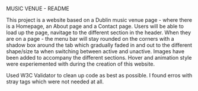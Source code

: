 MUSIC VENUE - README

This project is a website based on a Dublin music venue page - where there is a Homepage, an About page and a Contact page. Users will be able to load up the page, navitage to the different section in the header. When they are on a page - the menu bar will stay rounded on the corners with a shadow box around the tab which gradually faded in and out to the different shape/size ta when switching between active and unactive. Images have been added to accompany the different sections. Hover and animation style were experiemented with during the creation of this website.

Used W3C Validator to clean up code as best as possible. I found erros with stray </i> tags which were not needed at all.


